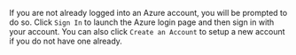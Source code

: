 If you are not already logged into an Azure account, you will be prompted to do so.  Click `Sign In` to launch the Azure login page and then sign in with your account. You can also click `Create an Account` to setup a new account if you do not have one already.